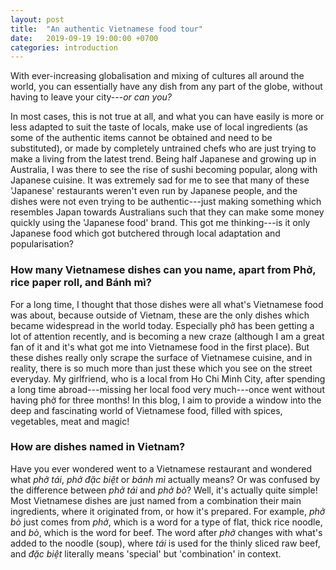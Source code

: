 ```yaml
---
layout: post
title:  "An authentic Vietnamese food tour"
date:   2019-09-19 19:00:00 +0700
categories: introduction
---
```

With ever-increasing globalisation and mixing of cultures all around the world, you can essentially have any dish from any part of the globe, without having to leave your city---*or can you?*

In most cases, this is not true at all, and what you can have easily is more or less adapted to suit the taste of locals, make use of local ingredients (as some of the authentic items cannot be obtained and need to be substituted), or made by completely untrained chefs who are just trying to make a living from the latest trend. Being half Japanese and growing up in Australia, I was there to see the rise of sushi becoming popular, along with Japanese cuisine. It was extremely sad for me to see that many of these 'Japanese' restaurants weren't even run by Japanese people, and the dishes were not even trying to be authentic---just making something which resembles Japan towards Australians such that they can make some money quickly using the 'Japanese food' brand. This got me thinking---is it only Japanese food which got butchered through local adaptation and popularisation?

### How many Vietnamese dishes can you name, apart from Phở, rice paper roll, and Bánh mì?

For a long time, I thought that those dishes were all what's Vietnamese food was about, because outside of Vietnam, these are the only dishes which became widespread in the world today. Especially phở has been getting a lot of attention recently, and is becoming a new craze (although I am a great fan of it and it's what got me into Vietnamese food in the first place). But these dishes really only scrape the surface of Vietnamese cuisine, and in reality, there is so much more than just these which you see on the street everyday. My girlfriend, who is a local from Ho Chi Minh City, after spending a long time abroad---missing her local food very much---once went without having phở for three months! In this blog, I aim to provide a window into the deep and fascinating world of Vietnamese food, filled with spices, vegetables, meat and magic!

### How are dishes named in Vietnam?
Have you ever wondered went to a Vietnamese restaurant and wondered what _phở tái_, _phở đặc biệt_ or _bánh mì_ actually means? Or was confused by the difference between _phở tái_ and _phở bò_? Well, it's actually quite simple! Most Vietnamese dishes are just named from a combination their main ingredients, where it originated from, or how it's prepared. For example, _phở bò_ just comes from _phở_, which is a word for a type of flat, thick rice noodle, and _bò_, which is the word for beef. The word after _phở_ changes with what's added to the noodle (soup), where _tái_ is used for the thinly sliced raw beef, and _đặc biệt_ literally means 'special' but 'combination' in context. 